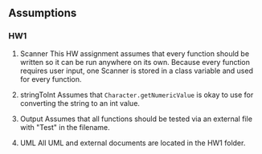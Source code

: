 ## Assumptions

### HW1
1. Scanner 
This HW assignment assumes that every function should be written so it can be run anywhere on its own. Because every function requires user input, one Scanner is stored in a class variable and used for every function. 

2. stringToInt 
Assumes that `Character.getNumericValue` is okay to use for converting the string to an int value. 

3. Output 
Assumes that all functions should be tested via an external file with "Test" in the filename. 

4. UML 
All UML and external documents are located in the HW1 folder. 
